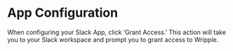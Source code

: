 ﻿# App Configuration

When configuring your Slack App, click ‘Grant Access.’ This action will take you to your Slack workspace and prompt you to grant access to Wripple.
